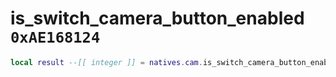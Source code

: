 # is_switch_camera_button_enabled `0xAE168124`

```lua
local result --[[ integer ]] = natives.cam.is_switch_camera_button_enabled()
```